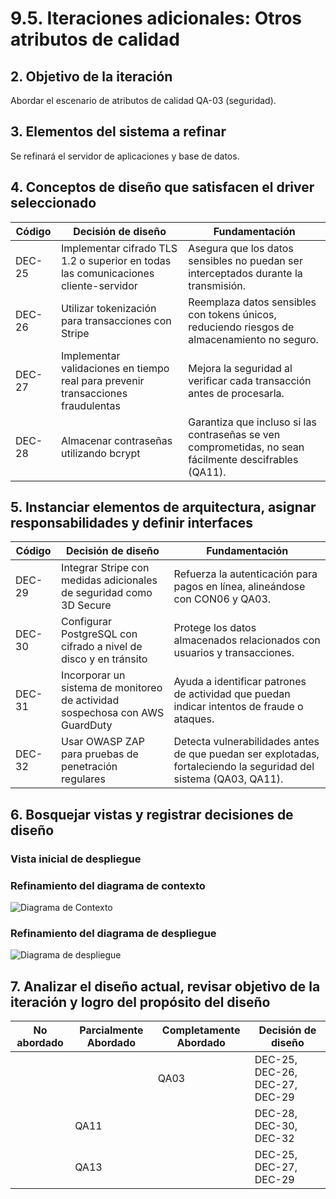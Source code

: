 # 9.5. Iteraciones adicionales: Otros atributos de calidad

## 2. Objetivo de la iteración
Abordar el escenario de atributos de calidad QA-03 (seguridad).

## 3. Elementos del sistema a refinar
Se refinará el servidor de aplicaciones y base de datos.

## 4. Conceptos de diseño que satisfacen el driver seleccionado
|Código|	Decisión de diseño|	Fundamentación
| --- | --- | --- |
|DEC-25	|Implementar cifrado TLS 1.2 o superior en todas las comunicaciones cliente-servidor	|Asegura que los datos sensibles no puedan ser interceptados durante la transmisión.
|DEC-26	|Utilizar tokenización para transacciones con Stripe	|Reemplaza datos sensibles con tokens únicos, reduciendo riesgos de almacenamiento no seguro.
|DEC-27|	Implementar validaciones en tiempo real para prevenir transacciones fraudulentas	|Mejora la seguridad al verificar cada transacción antes de procesarla.
DEC-28	|Almacenar contraseñas utilizando bcrypt	|Garantiza que incluso si las contraseñas se ven comprometidas, no sean fácilmente descifrables (QA11).

## 5. Instanciar elementos de arquitectura, asignar responsabilidades y definir interfaces

|Código|	Decisión de diseño	|Fundamentación
| --- | --- | --- |
|DEC-29	|Integrar Stripe con medidas adicionales de seguridad como 3D Secure|	Refuerza la autenticación para pagos en línea, alineándose con CON06 y QA03.
|DEC-30	|Configurar PostgreSQL con cifrado a nivel de disco y en tránsito|	Protege los datos almacenados relacionados con usuarios y transacciones.
|DEC-31	|Incorporar un sistema de monitoreo de actividad sospechosa con AWS GuardDuty|	Ayuda a identificar patrones de actividad que puedan indicar intentos de fraude o ataques.
|DEC-32	|Usar OWASP ZAP para pruebas de penetración regulares	|Detecta vulnerabilidades antes de que puedan ser explotadas, fortaleciendo la seguridad del sistema (QA03, QA11).

## 6. Bosquejar vistas y registrar decisiones de diseño
### Vista inicial de despliegue
### Refinamiento del diagrama de contexto
![Diagrama de Contexto](./DiagramaDeContexto-Contenedor4.png)

### Refinamiento del diagrama de despliegue
![Diagrama de despliegue](./DiagramaDeDespliegue4.png)

## 7. Analizar el diseño actual, revisar objetivo de la iteración y logro del propósito del diseño
|No abordado|	Parcialmente Abordado	|Completamente Abordado|	Decisión de diseño
| --- | --- | --- |--- |
|||QA03|	DEC-25, DEC-26, DEC-27, DEC-29
||QA11	||	DEC-28, DEC-30, DEC-32
||QA13	||	DEC-25, DEC-27, DEC-29